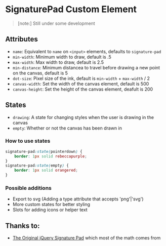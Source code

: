# SignaturePad Custom Element

>[note:] Still under some development

## Attributes

- `name`: Equivalent to `name` on `<input>` elements, defaults to `signature-pad`
- `min-width`: Minimum width to draw, default is .5
- `max-width`: Max width to draw, default is 2.5
- `min-distance`: Minimum distancea to travel before drawing a new point on the canvas, default is 5
- `dot-size`: Pixel size of the ink, default is `min-width` + `max-width` / 2
- `canvas-width`: Set the width of the canvas element, default is 500
- `canvas-height`: Set the height of the canvas element, deafult is 200

## States

- `drawing`: A state for changing styles when the user is drawing in the canvas
- `empty`: Whether or not the canvas has been drawn in

### How to use states

```css
signature-pad:state(pointerdown) {
    border: 1px solid rebeccapurple;
}
signature-pad:state(empty) {
    border: 1px solid orangered;
}
```

### Possible additions

- Export to svg (Adding a type attribute that accepts 'png'|'svg')
- More custom states for better styling
- Slots for adding icons or helper text

## Thanks to:

- [The Original jQuery Signature Pad](https://github.com/thread-pond/signature-pad/tree/main) which most of the math comes from
